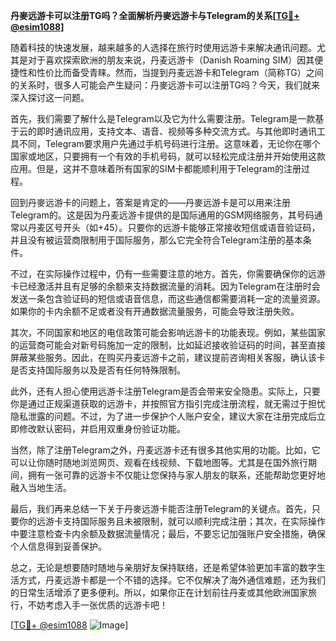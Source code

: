 **丹麥远游卡可以注册TG吗？全面解析丹麥远游卡与Telegram的关系[[TG💪+ @esim1088](https://t.me/s/esim1088)]**

随着科技的快速发展，越来越多的人选择在旅行时使用远游卡来解决通讯问题。尤其是对于喜欢探索欧洲的朋友来说，丹麦远游卡（Danish Roaming SIM）因其便捷性和性价比而备受青睐。然而，当提到丹麦远游卡和Telegram（简称TG）之间的关系时，很多人可能会产生疑问：丹麥远游卡可以注册TG吗？今天，我们就来深入探讨这一问题。

首先，我们需要了解什么是Telegram以及它为什么需要注册。Telegram是一款基于云的即时通讯应用，支持文本、语音、视频等多种交流方式。与其他即时通讯工具不同，Telegram要求用户先通过手机号码进行注册。这意味着，无论你在哪个国家或地区，只要拥有一个有效的手机号码，就可以轻松完成注册并开始使用这款应用。但是，这并不意味着所有国家的SIM卡都能顺利用于Telegram的注册过程。

回到丹麥远游卡的问题上，答案是肯定的——丹麥远游卡是可以用来注册Telegram的。这是因为丹麦远游卡提供的是国际通用的GSM网络服务，其号码通常以丹麦区号开头（如+45）。只要你的远游卡能够正常接收短信或语音验证码，并且没有被运营商限制用于国际服务，那么它完全符合Telegram注册的基本条件。

不过，在实际操作过程中，仍有一些需要注意的地方。首先，你需要确保你的远游卡已经激活并且有足够的余额来支持数据流量的消耗。因为Telegram在注册时会发送一条包含验证码的短信或语音信息，而这些通信都需要消耗一定的流量资源。如果你的卡内余额不足或者没有开通数据流量服务，可能会导致注册失败。

其次，不同国家和地区的电信政策可能会影响远游卡的功能表现。例如，某些国家的运营商可能会对新号码施加一定的限制，比如延迟接收验证码的时间，甚至直接屏蔽某些服务。因此，在购买丹麦远游卡之前，建议提前咨询相关客服，确认该卡是否支持国际服务以及是否有任何特殊限制。

此外，还有人担心使用远游卡注册Telegram是否会带来安全隐患。实际上，只要你是通过正规渠道获取的远游卡，并按照官方指引完成注册流程，就无需过于担忧隐私泄露的问题。不过，为了进一步保护个人账户安全，建议大家在注册完成后立即修改默认密码，并启用双重身份验证功能。

当然，除了注册Telegram之外，丹麦远游卡还有很多其他实用的功能。比如，它可以让你随时随地浏览网页、观看在线视频、下载地图等。尤其是在国外旅行期间，拥有一张可靠的远游卡不仅能让您保持与家人朋友的联系，还能帮助您更好地融入当地生活。

最后，我们再来总结一下关于丹麥远游卡能否注册Telegram的关键点。首先，只要你的远游卡支持国际服务且未被限制，就可以顺利完成注册；其次，在实际操作中要注意检查卡内余额及数据流量情况；最后，不要忘记加强账户安全措施，确保个人信息得到妥善保护。

总之，无论是想要随时随地与亲朋好友保持联络，还是希望体验更加丰富的数字生活方式，丹麦远游卡都是一个不错的选择。它不仅解决了海外通信难题，还为我们的日常生活增添了更多便利。所以，如果你正在计划前往丹麦或其他欧洲国家旅行，不妨考虑入手一张优质的远游卡吧！

[[TG💪+ @esim1088](https://t.me/s/esim1088) ![Image](https://i.postimg.cc/4NQfJmqS/Snipaste-2025-05-13-00-14-12.png)]